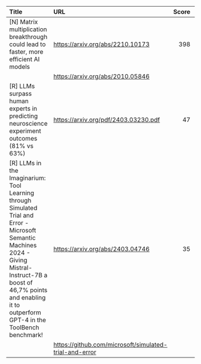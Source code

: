| Title                                                                                                                                                                                                                                | URL                                                    |   Score | Date                |
|:-------------------------------------------------------------------------------------------------------------------------------------------------------------------------------------------------------------------------------------|:-------------------------------------------------------|--------:|:--------------------|
| [N] Matrix multiplication breakthrough could lead to faster, more efficient AI models                                                                                                                                                | https://arxiv.org/abs/2210.10173                       |     398 | 2024-03-09 06:28:00 |
|                                                                                                                                                                                                                                      | https://arxiv.org/abs/2010.05846                       |         |                     |
| [R] LLMs surpass human experts in predicting neuroscience experiment outcomes (81% vs 63%)                                                                                                                                           | https://arxiv.org/pdf/2403.03230.pdf                   |      47 | 2024-03-09 19:37:49 |
| [R] LLMs in the Imaginarium: Tool Learning through Simulated Trial and Error - Microsoft Semantic Machines 2024 - Giving Mistral-Instruct-7B a boost of 46,7% points and enabling it to outperform GPT-4 in the ToolBench benchmark! | https://arxiv.org/abs/2403.04746                       |      35 | 2024-03-08 14:39:12 |
|                                                                                                                                                                                                                                      | https://github.com/microsoft/simulated-trial-and-error |         |                     |